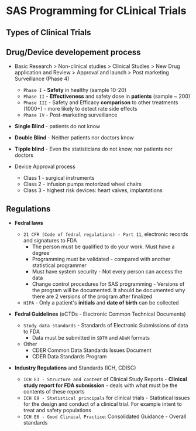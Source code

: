 # SAS Programming for CLinical Trials

## Types of Clinical Trials

## Drug/Device developement process

- Basic Research > Non-clinical studies > Clinical Studies > New Drug application and Review > Approval and launch > Post marketing Surveillance (Phase 4)
    - `Phase I` - **Safety** in healthy (sample 10-20)
    - `Phase II` - **Effectiveness** and safety dose in **patients** (sample ~ 200)
    - `Phase III` - Safety and Efficacy **comparison** to other treatments (1000+) - more likely to detect rate side effects
    - `Phase IV` - Post-marketing surveillance

- **Single Blind** - patients do not know
- **Double Blind** - Neither patients nor doctors know
- **Tipple blind** - Even the statisticians do not know, nor patients nor doctors

- Device Approval process
    - Class 1 - surgical instruments
    - Class 2 - infusion pumps motorized wheel chairs
    - Class 3 - highest risk devices: heart valves, implantations

## Regulations
- **Fedral laws** 
    - `21 CFR (Code of fedral regulations) - Part 11`, electronic records and signatures to FDA
        - The person must be qualified to do your work. Must have a degree
        - Programming must be validated - compared with another statistical programmer
        - Must have system security - Not every person can access the data
        - Change control procedures for SAS programming - Versions of the program will be documented. It should be documented why there are 2 versions of the program after finalized
    - `HIPA` - Only a patient's **initials** and **date of birth** can be collected

- **Fedral Guidelines** (eCTDs - Electronic Common Technical Documents)
    - `Study data standards` - Standards of Electronic Submissions of data to FDA
        - Data must be submitted in `SDTM` and `ADaM` formats
    - Other
        - CDER Common Data Standards Issues Document
        - CDER Data Standards Program

- **Industry Regulations** and Standards (ICH, CDISC)
    - `ICH E3 - Structure and content` of Clinical Study Reports - **Clinical study report for FDA submission** - deals with what must be the contents of these reports
    - `ICH E9 - Statistical principals` for clinical trials - Statistical issues for the design and conduct of a clinical trial. For example intent to treat and safety populations
    - `ICH E6 - Good Clinical Practice`: Consolidated Guidance - Overall standards

